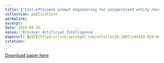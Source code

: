 ```yaml
---
title: ['Cost-efficient prompt engineering for unsupervised entity resolution in the product matching domain'](https://link.springer.com/article/10.1007/s44163-024-00159-8)
collection: publications
permalink: 
excerpt: 
date: 2024-08-16
venue: 'Discover Artificial Intelligence'
paperurl: [pdf](https://link.springer.com/article/10.1007/s44163-024-00159-8)
citation: 
---
```


[Download paper here](https://link.springer.com/article/10.1007/s44163-024-00159-8)

